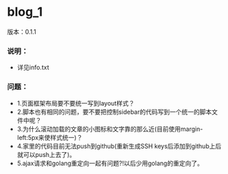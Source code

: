 # blog_1
版本：0.1.1

### 说明：
* 详见info.txt


### 问题：
* 1.页面框架布局要不要统一写到layout样式？
* 2.脚本也有相同的问题，要不要把控制sidebar的代码写到一个统一的脚本文件中呢？
* 3.为什么滚动加载的文章的小图标和文字靠的那么近(目前使用margin-left:5px来使样式统一)？
* 4.家里的代码目前无法push到github(重新生成SSH keys后添加到github上后就可以push上去了)。
* 5.ajax请求和golang重定向一起有问题?!以后少用golang的重定向了。
